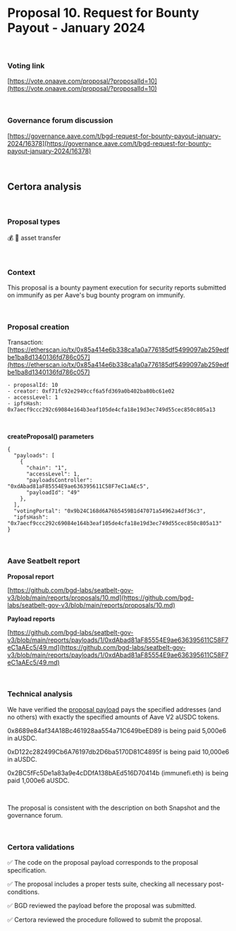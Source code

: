 # Proposal 10. Request for Bounty Payout - January 2024

<br>

### Voting link

[https://vote.onaave.com/proposal/?proposalId=10](https://vote.onaave.com/proposal/?proposalId=10)

<br>

### Governance forum discussion

[https://governance.aave.com/t/bgd-request-for-bounty-payout-january-2024/16378](https://governance.aave.com/t/bgd-request-for-bounty-payout-january-2024/16378)

<br>

## Certora analysis

<br>

### Proposal types

:moneybag: :receipt: asset transfer

<br>

### Context

This proposal is a bounty payment execution for security reports submitted on immunify as per Aave's bug bounty program on immunify.

<br>

### Proposal creation

Transaction: [https://etherscan.io/tx/0x85a414e6b338ca1a0a776185df5499097ab259edfbe1ba8d1340136fd786c057](https://etherscan.io/tx/0x85a414e6b338ca1a0a776185df5499097ab259edfbe1ba8d1340136fd786c057)

```
- proposalId: 10
- creator: 0xf71fc92e2949ccf6a5fd369a0b402ba80bc61e02
- accessLevel: 1
- ipfsHash: 0x7aecf9ccc292c69084e164b3eaf105de4cfa18e19d3ec749d55cec850c805a13
```

<br>

**createProposal() parameters**
```
{
  "payloads": [
    {
      "chain": "1",
      "accessLevel": 1,
      "payloadsController": "0xdAbad81aF85554E9ae636395611C58F7eC1aAEc5",
      "payloadId": "49"
    },
  ],
  "votingPortal": "0x9b24C168d6A76b5459B1d47071a54962a4df36c3",
  "ipfsHash": "0x7aecf9ccc292c69084e164b3eaf105de4cfa18e19d3ec749d55cec850c805a13"
}
```

<br>

### Aave Seatbelt report

**Proposal report**

[https://github.com/bgd-labs/seatbelt-gov-v3/blob/main/reports/proposals/10.md](https://github.com/bgd-labs/seatbelt-gov-v3/blob/main/reports/proposals/10.md)

**Payload reports**

[https://github.com/bgd-labs/seatbelt-gov-v3/blob/main/reports/payloads/1/0xdAbad81aF85554E9ae636395611C58F7eC1aAEc5/49.md](https://github.com/bgd-labs/seatbelt-gov-v3/blob/main/reports/payloads/1/0xdAbad81aF85554E9ae636395611C58F7eC1aAEc5/49.md)

<br>

### Technical analysis

We have verified the [proposal payload](https://etherscan.io/address/0xd4f7dc4f63d99b0224cE8c7E2aa81DE8Ca7530ad#code#F1#L34) pays the specified addresses (and no others) with exactly the specified amounts of Aave V2 aUSDC tokens.

0x8689e84af34A18Bc461928aa554a71C649beED89 is being paid 5,000e6 in aUSDC.

0xD122c282499Cb6A76197db2D6ba5170D81C4895f is being paid 10,000e6 in aUSDC.

0x2BC5fFc5De1a83a9e4cDDfA138bAEd516D70414b (immunefi.eth) is being paid 1,000e6 aUSDC.

<br>

The proposal is consistent with the description on both Snapshot and the governance forum.

<br>

### Certora validations

:white_check_mark: The code on the proposal payload corresponds to the proposal specification.

:white_check_mark: The proposal includes a proper tests suite, checking all necessary post-conditions. 

:white_check_mark: BGD reviewed the payload before the proposal was submitted.

:white_check_mark: Certora reviewed the procedure followed to submit the proposal.
